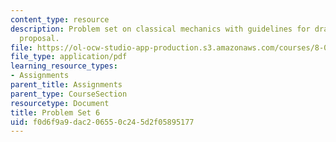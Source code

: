 ```yaml
---
content_type: resource
description: Problem set on classical mechanics with guidelines for drafting a project
  proposal.
file: https://ol-ocw-studio-app-production.s3.amazonaws.com/courses/8-012-physics-i-classical-mechanics-fall-2008/f0d6f9a9dac206550c245d2f05895177_ps6.pdf
file_type: application/pdf
learning_resource_types:
- Assignments
parent_title: Assignments
parent_type: CourseSection
resourcetype: Document
title: Problem Set 6
uid: f0d6f9a9-dac2-0655-0c24-5d2f05895177
---
```


